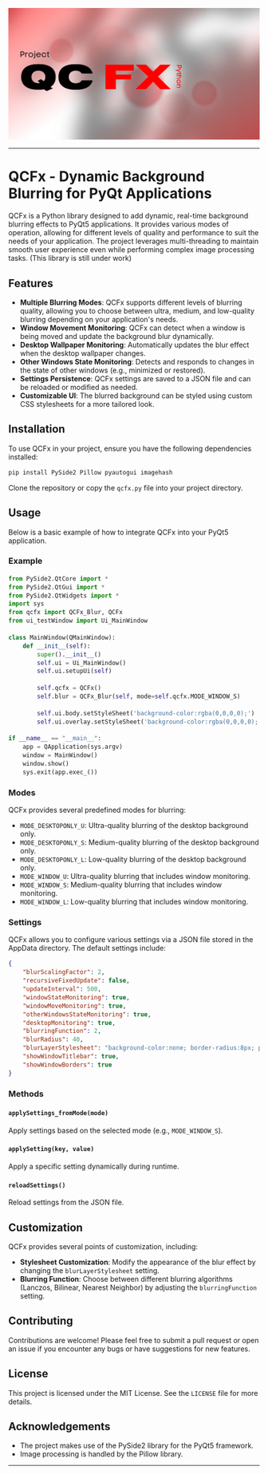 ![Alt text](https://github.com/xdityagr/QCFX-Python/blob/main/banner_qcfxpython.png?raw=true "Banner Image")

---

# QCFx - Dynamic Background Blurring for PyQt Applications

QCFx is a Python library designed to add dynamic, real-time background blurring effects to PyQt5 applications. It provides various modes of operation, allowing for different levels of quality and performance to suit the needs of your application. The project leverages multi-threading to maintain smooth user experience even while performing complex image processing tasks.
(This library is still under work)
## Features

- **Multiple Blurring Modes**: QCFx supports different levels of blurring quality, allowing you to choose between ultra, medium, and low-quality blurring depending on your application's needs.
- **Window Movement Monitoring**: QCFx can detect when a window is being moved and update the background blur dynamically.
- **Desktop Wallpaper Monitoring**: Automatically updates the blur effect when the desktop wallpaper changes.
- **Other Windows State Monitoring**: Detects and responds to changes in the state of other windows (e.g., minimized or restored).
- **Settings Persistence**: QCFx settings are saved to a JSON file and can be reloaded or modified as needed.
- **Customizable UI**: The blurred background can be styled using custom CSS stylesheets for a more tailored look.

## Installation

To use QCFx in your project, ensure you have the following dependencies installed:

```bash
pip install PySide2 Pillow pyautogui imagehash
```

Clone the repository or copy the `qcfx.py` file into your project directory.

## Usage

Below is a basic example of how to integrate QCFx into your PyQt5 application.

### Example

```python
from PySide2.QtCore import *
from PySide2.QtGui import *
from PySide2.QtWidgets import *
import sys
from qcfx import QCFx_Blur, QCFx
from ui_testWindow import Ui_MainWindow

class MainWindow(QMainWindow):
    def __init__(self):
        super().__init__()
        self.ui = Ui_MainWindow()
        self.ui.setupUi(self)
        
        self.qcfx = QCFx()
        self.blur = QCFx_Blur(self, mode=self.qcfx.MODE_WINDOW_S)
        
        self.ui.body.setStyleSheet('background-color:rgba(0,0,0,0);')
        self.ui.overlay.setStyleSheet('background-color:rgba(0,0,0,0);')

if __name__ == "__main__":
    app = QApplication(sys.argv)
    window = MainWindow()
    window.show()
    sys.exit(app.exec_())
```

### Modes

QCFx provides several predefined modes for blurring:

- `MODE_DESKTOPONLY_U`: Ultra-quality blurring of the desktop background only.
- `MODE_DESKTOPONLY_S`: Medium-quality blurring of the desktop background only.
- `MODE_DESKTOPONLY_L`: Low-quality blurring of the desktop background only.
- `MODE_WINDOW_U`: Ultra-quality blurring that includes window monitoring.
- `MODE_WINDOW_S`: Medium-quality blurring that includes window monitoring.
- `MODE_WINDOW_L`: Low-quality blurring that includes window monitoring.

### Settings

QCFx allows you to configure various settings via a JSON file stored in the AppData directory. The default settings include:

```json
{
    "blurScalingFactor": 2,
    "recursiveFixedUpdate": false,
    "updateInterval": 500,
    "windowStateMonitoring": true,
    "windowMoveMonitoring": true,
    "otherWindowsStateMonitoring": true,
    "desktopMonitoring": true,
    "blurringFunction": 2,
    "blurRadius": 40,
    "blurLayerStylesheet": "background-color:none; border-radius:8px; padding:2px;",
    "showWindowTitlebar": true,
    "showWindowBorders": true
}
```

### Methods

#### `applySettings_fromMode(mode)`
Apply settings based on the selected mode (e.g., `MODE_WINDOW_S`).

#### `applySetting(key, value)`
Apply a specific setting dynamically during runtime.

#### `reloadSettings()`
Reload settings from the JSON file.

## Customization

QCFx provides several points of customization, including:

- **Stylesheet Customization**: Modify the appearance of the blur effect by changing the `blurLayerStylesheet` setting.
- **Blurring Function**: Choose between different blurring algorithms (Lanczos, Bilinear, Nearest Neighbor) by adjusting the `blurringFunction` setting.

## Contributing

Contributions are welcome! Please feel free to submit a pull request or open an issue if you encounter any bugs or have suggestions for new features.

## License

This project is licensed under the MIT License. See the `LICENSE` file for more details.

## Acknowledgements

- The project makes use of the PySide2 library for the PyQt5 framework.
- Image processing is handled by the Pillow library.

---
